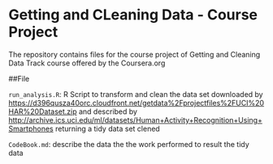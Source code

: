 Getting and CLeaning Data - Course Project
==========================================

The repository contains files for the course project of Getting and Cleaning Data Track course offered by the Coursera.org

##File

`run_analysis.R`: R Script to transform and clean the data set downloaded by https://d396qusza40orc.cloudfront.net/getdata%2Fprojectfiles%2FUCI%20HAR%20Dataset.zip and described by http://archive.ics.uci.edu/ml/datasets/Human+Activity+Recognition+Using+Smartphones returning a tidy data set clened

`CodeBook.md`: describe the data the the work performed to result the tidy data
